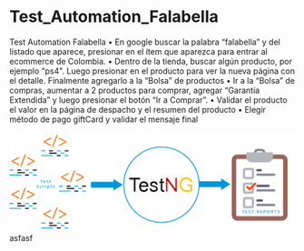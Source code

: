 # Test_Automation_Falabella
Test Automation Falabella
•	En google buscar la palabra “falabella” y del listado que aparece, presionar en el ítem que aparezca para entrar al ecommerce de Colombia.
•	Dentro de la tienda, buscar algún producto, por ejemplo “ps4". Luego presionar en el producto para ver la nueva página con el detalle. Finalmente agregarlo a la “Bolsa” de productos
•	Ir a la “Bolsa” de compras, aumentar a 2 productos para comprar, agregar “Garantía Extendida” y luego presionar el botón “Ir a Comprar”.
•	Validar el producto el valor en la página de despacho y el resumen del producto
•	Elegir método de pago giftCard y validar el mensaje final

![](resource/images/testng.png)
asfasf